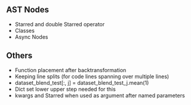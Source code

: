 ## AST Nodes
- Starred and double Starred operator
- Classes
- Async Nodes

## Others
- Function placement after backtransformation
- Keeping line splits (for code lines spanning over multiple lines)
-  dataset_blend_test[:, j] = dataset_blend_test_j.mean(1)
-  Dict set lower upper step needed for this
- kwargs and Starred when used as argument after named parameters 
